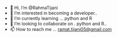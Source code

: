 - 👋 Hi, I’m @RahmaTijani
- 👀 I’m interested in becoming a developer..
- 🌱 I’m currently learning ... python and R
- 💞️ I’m looking to collaborate on . python and R..
- 📫 How to reach me ... ramat.tijani05@gmail.com

<!---
RahmaTijani/RahmaTijani is a ✨ special ✨ repository because its `README.md` (this file) appears on your GitHub profile.
You can click the Preview link to take a look at your changes.
--->
